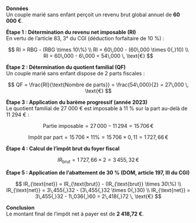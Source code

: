 **Données**  
Un couple marié sans enfant perçoit un revenu brut global annuel de **60 000 €**.

**Étape 1 : Détermination du revenu net imposable (RI)**  
En vertu de l’article 83, 3° du CGI (déduction forfaitaire de 10 %) :

$$
RI = RBG - (RBG \times 10\%) \\
RI = 60\,000 - (60\,000 \times 0{,}10) \\
RI = 60\,000 - 6\,000 = 54\,000 \, \text{€}
$$

**Étape 2 : Détermination du quotient familial (QF)**  
Un couple marié sans enfant dispose de 2 parts fiscales :

$$
QF = \frac{RI}{\text{Nombre de parts}} = \frac{54\,000}{2} = 27\,000 \, \text{€}
$$

**Étape 3 : Application du barème progressif (année 2023)**  
Le quotient familial de 27 000 € est imposable à 11 % sur la part au-delà de 11 294 € :

$$
\text{Partie imposable} = 27\,000 - 11\,294 = 15\,706 \, \text{€}
$$

$$
\text{Impôt par part} = 15\,706 \times 11\% = 15\,706 \times 0{,}11 = 1\,727{,}66 \, \text{€}
$$

**Étape 4 : Calcul de l’impôt brut du foyer fiscal**

$$
IR_{\text{brut}} = 1\,727{,}66 \times 2 = 3\,455{,}32 \, \text{€}
$$

**Étape 5 : Application de l’abattement de 30 % (DOM, article 197, III du CGI)**

$$
IR_{\text{net}} = IR_{\text{brut}} - (IR_{\text{brut}} \times 30\%) \\
IR_{\text{net}} = 3\,455{,}32 - (3\,455{,}32 \times 0{,}30) \\
IR_{\text{net}} = 3\,455{,}32 - 1\,036{,}60 = 2\,418{,}72 \, \text{€}
$$

**Conclusion**  
Le montant final de l’impôt net à payer est de **2 418,72 €**.
